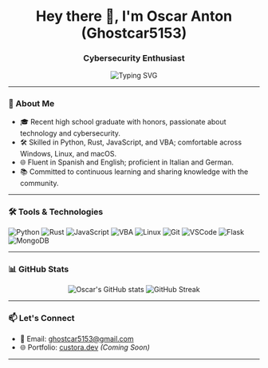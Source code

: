 <h1 align="center">Hey there 👋, I'm Oscar Anton (Ghostcar5153)</h1>
<h3 align="center">Cybersecurity Enthusiast</h3>

<p align="center">
  <img src="https://readme-typing-svg.herokuapp.com?font=Fira+Code&size=24&duration=3000&pause=1000&color=3EFFBF&center=true&vCenter=true&multiline=true&width=600&lines=Building+secure+systems...;Exploring+the+depths+of+technology...;Always+learning,+always+growing." alt="Typing SVG" />
</p>

---

### 🧠 About Me

- 🎓 Recent high school graduate with honors, passionate about technology and cybersecurity.
- 🛠️ Skilled in Python, Rust, JavaScript, and VBA; comfortable across Windows, Linux, and macOS.
- 🌐 Fluent in Spanish and English; proficient in Italian and German.
- 📚 Committed to continuous learning and sharing knowledge with the community.

---

### 🛠️ Tools & Technologies

![Python](https://img.shields.io/badge/-Python-05122A?style=flat&logo=python)
![Rust](https://img.shields.io/badge/-Rust-05122A?style=flat&logo=rust)
![JavaScript](https://img.shields.io/badge/-JavaScript-05122A?style=flat&logo=javascript)
![VBA](https://img.shields.io/badge/-VBA-05122A?style=flat&logo=microsoft-excel)
![Linux](https://img.shields.io/badge/-Linux-05122A?style=flat&logo=linux)
![Git](https://img.shields.io/badge/-Git-05122A?style=flat&logo=git)
![VSCode](https://img.shields.io/badge/-VSCode-05122A?style=flat&logo=visual-studio-code)
![Flask](https://img.shields.io/badge/-Flask-05122A?style=flat&logo=flask)
![MongoDB](https://img.shields.io/badge/-MongoDB-05122A?style=flat&logo=mongodb)

---

### 📊 GitHub Stats

<p align="center">
  <img src="https://github-readme-stats.vercel.app/api?username=Ghostcar5153&show_icons=true&theme=tokyonight" alt="Oscar's GitHub stats" />
  <img src="https://github-readme-streak-stats.herokuapp.com/?user=Ghostcar5153&theme=tokyonight" alt="GitHub Streak"/>
</p>

---

### 📫 Let's Connect

- 📧 Email: [ghostcar5153@gmail.com](mailto:ghostcar5153@gmail.com)
- 🌐 Portfolio: [custora.dev](https://custora.dev) *(Coming Soon)*

---
